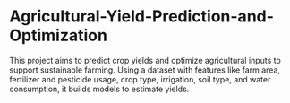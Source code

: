 # Agricultural-Yield-Prediction-and-Optimization
This project aims to predict crop yields and optimize agricultural inputs to support sustainable farming. Using a dataset with features like farm area, fertilizer and pesticide usage, crop type, irrigation, soil type, and water consumption, it builds models to estimate yields.
